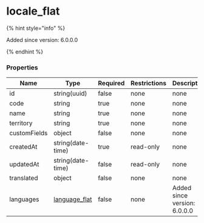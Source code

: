 
# locale_flat

{% hint style="info" %}

Added since version: 6.0.0.0

{% endhint %}

### Properties

|Name|Type|Required|Restrictions|Description|
|---|---|---|---|---|
|id|string(uuid)|false|none|none|
|code|string|true|none|none|
|name|string|true|none|none|
|territory|string|true|none|none|
|customFields|object|false|none|none|
|createdAt|string(date-time)|true|read-only|none|
|updatedAt|string(date-time)|false|read-only|none|
|translated|object|false|none|none|
|languages|[language_flat](/schema/language_flat.md)|false|none|Added since version: 6.0.0.0|
